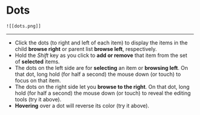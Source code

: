 # Dots

	![[dots.png]]  

---
- Click the dots (to right and left of each item) to display the items in the child **browse right** or parent list **browse left**, respectively.
- Hold the _Shift_ key as you click to **add or remove** that item from the set of **selected** items.
- The dots on the left side are for **selecting** an item or **browsing left**. On that dot, long hold (for half a second) the mouse down (or touch) to focus on that item.
- The dots on the right side let you **browse to the right**. On that dot, long hold (for half a second) the mouse down (or touch) to reveal the editing tools (try it above).
- **Hovering** over a dot will reverse its color (try it above).